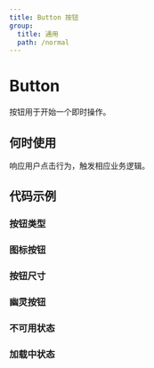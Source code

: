 ```yaml
---
title: Button 按钮
group:
  title: 通用
  path: /normal
---
```


# Button

按钮用于开始一个即时操作。

## 何时使用

响应用户点击行为，触发相应业务逻辑。

## 代码示例

### 按钮类型

<code src="./demo/type"></code>

### 图标按钮

<code src="./demo/icon"></code>

### 按钮尺寸

<code src="./demo/size"></code>

### 幽灵按钮

<code src="./demo/ghost"></code>

### 不可用状态

<code src="./demo/disabled"></code>

### 加载中状态

<code src="./demo/loading"></code>

<API list='["type", "size", "ghost", "disabled", "loading", "onClick", "htmlType", "className", "style"]'></API>
